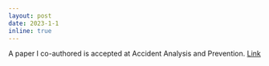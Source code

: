 ```yaml
---
layout: post
date: 2023-1-1
inline: true
---
```


A paper I co-authored is accepted at Accident Analysis and Prevention.
[Link](https://www.sciencedirect.com/science/article/abs/pii/S0001457522003724) 